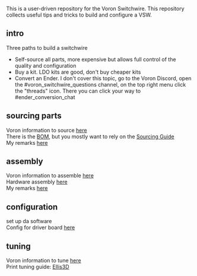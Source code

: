 This is a user-driven repository for the Voron Switchwire. This repository collects useful tips and tricks to build and configure a VSW.

## intro
Three paths to build a switchwire
* Self-source all parts, more expensive but allows full control of the quality and configuration
* Buy a kit. LDO kits are good, don't buy cheaper kits
* Convert an Ender. I don't cover this topic, go to the Voron Discord, open the #voron_switchwire_questions channel, on the top right menu click the "threads" icon. There you can click your way to #ender_conversion_chat

## sourcing parts
Voron information to source [here](https://docs.vorondesign.com/sourcing.html)  
There is the [BOM](https://vorondesign.com/voron_switchwire), but you mostly want to rely on the [Sourcing Guide](https://vorondesign.com/sourcing_guide)  
My remarks [here](https://github.com/thijsdeschildre/switchwire-bonus/blob/main/BOM)  

## assembly
Voron information to assemble [here](https://docs.vorondesign.com/build/)  
Hardware assembly [here](https://github.com/VoronDesign/Voron-Switchwire/raw/master/Manuals/Assembly_Manual_SW.pdf)  
My remarks [here](https://github.com/thijsdeschildre/switchwire-bonus/blob/main/assembly)  
 
## configuration
set up da software  
Config for driver board [here](https://github.com/VoronDesign/Voron-Switchwire/tree/master/Firmware) 

## tuning
Voron information to tune [here](https://docs.vorondesign.com/tuning/)  
Print tuning guide: [Ellis3D](https://ellis3dp.com/Print-Tuning-Guide/)  

